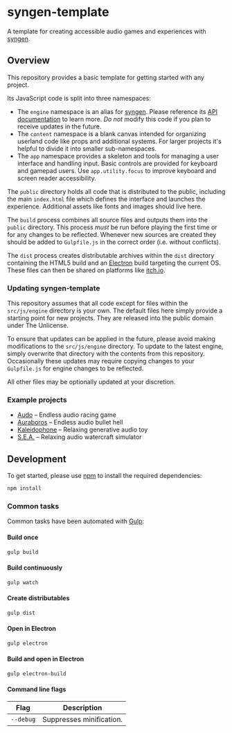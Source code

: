# syngen-template
A template for creating accessible audio games and experiences with [syngen](https://github.com/nicross/syngen).

## Overview
This repository provides a basic template for getting started with any project.

Its JavaScript code is split into three namespaces:
- The `engine` namespace is an alias for [syngen](https://github.com/nicross/syngen).
Please reference its [API documentation](https://syngen.shiftbacktick.io/) to learn more.
_Do not_ modify this code if you plan to receive updates in the future.
- The `content` namespace is a blank canvas intended for organizing userland code like props and additional systems.
For larger projects it's helpful to divide it into smaller sub-namespaces.
- The `app` namespace provides a skeleton and tools for managing a user interface and handling input.
Basic controls are provided for keyboard and gamepad users.
Use `app.utility.focus` to improve keyboard and screen reader accessibility.

The `public` directory holds all code that is distributed to the public, including the main `index.html` file which defines the interface and launches the experience.
Additional assets like fonts and images should live here.

The `build` process combines all source files and outputs them into the `public` directory.
This process _must_ be run before playing the first time or for any changes to be reflected.
Whenever new sources are created they should be added to `Gulpfile.js` in the correct order (i.e. without conflicts).

The `dist` process creates distributable archives within the `dist` directory containing the HTML5 build and an [Electron](https://electronjs.org) build targeting the current OS.
These files can then be shared on platforms like [itch.io](https://itch.io).

### Updating syngen-template
This repository assumes that all code except for files within the `src/js/engine` directory is your own.
The default files here simply provide a starting point for new projects.
They are released into the public domain under The Unlicense.

To ensure that updates can be applied in the future, please avoid making modifications to the `src/js/engine` directory.
To update to the latest engine, simply overwrite that directory with the contents from this repository.
Occasionally these updates may require copying changes to your `Gulpfile.js` for engine changes to be reflected.

All other files may be optionally updated at your discretion.

### Example projects
- [Audo](https://github.com/nicross/audo) – Endless audio racing game
- [Auraboros](https://github.com/nicross/auraboros) – Endless audio bullet hell
- [Kaleidophone](https://github.com/nicross/kaleidophone) – Relaxing generative audio toy
- [S.E.A.](https://github.com/nicross/sea) – Relaxing audio watercraft simulator

## Development
To get started, please  use [npm](https://nodejs.org) to install the required dependencies:
```sh
npm install
```

### Common tasks
Common tasks have been automated with [Gulp](https://gulpjs.com):

#### Build once
```sh
gulp build
```

#### Build continuously
```sh
gulp watch
```

#### Create distributables
```sh
gulp dist
```

#### Open in Electron
```sh
gulp electron
```

#### Build and open in Electron
```sh
gulp electron-build
```

#### Command line flags
| Flag | Description |
| - | - |
| `--debug` | Suppresses minification. |
